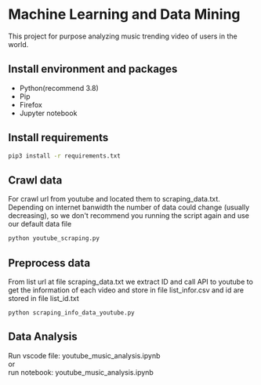 # Machine Learning and Data Mining

This project for purpose analyzing music trending video of users in the world.

## Install environment and packages

- Python(recommend 3.8)
- Pip
- Firefox
- Jupyter notebook

## Install requirements

```bash
pip3 install -r requirements.txt
```

## Crawl data

For crawl url from youtube and located them to scraping_data.txt. Depending on internet banwidth the number of data could change (usually decreasing), so we don't recommend you running the script again and use our default data file

```bash
python youtube_scraping.py
```

## Preprocess data

From list url at file scraping_data.txt we extract ID and call API to youtube to get the information of each video and store in file list_infor.csv and id are stored in file list_id.txt

```
python scraping_info_data_youtube.py
```

## Data Analysis

Run vscode file: youtube_music_analysis.ipynb <br>
or <br>
run notebook: youtube_music_analysis.ipynb
